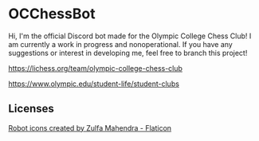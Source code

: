# OCChessBot

Hi, I'm the official Discord bot made for the Olympic College Chess Club! I am currently a work in progress and nonoperational. If you have any suggestions or interest in developing me, feel free to branch this project!

https://lichess.org/team/olympic-college-chess-club

https://www.olympic.edu/student-life/student-clubs
## Licenses
<a href="https://www.flaticon.com/free-icons/robot" title="robot icons">Robot icons created by Zulfa Mahendra - Flaticon</a>
